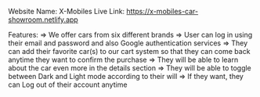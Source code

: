 Website Name: X-Mobiles
Live Link: https://x-mobiles-car-showroom.netlify.app

Features:
 => We offer cars from six different brands
 => User can log in using their email and password and also Google authentication services
 => They can add their favorite car(s) to our cart system so that they can come back anytime they want to confirm the purchase
 => They will be able to learn about the car even more in the details section
 => They will be able to toggle between Dark and Light mode according to their will
 => If they want, they can Log out of their account anytime
